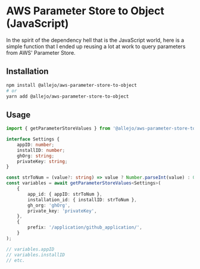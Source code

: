 # AWS Parameter Store to Object (JavaScript)

In the spirit of the dependency hell that is the JavaScript world, here is a simple function that I ended up reusing a lot at work to query parameters from AWS' Parameter Store.

## Installation

```bash
npm install @allejo/aws-parameter-store-to-object
# or
yarn add @allejo/aws-parameter-store-to-object
```

## Usage

```typescript
import { getParameterStoreValues } from '@allejo/aws-parameter-store-to-object';

interface Settings {
    appID: number;
    installID: number;
    ghOrg: string;
    privateKey: string;
}

const strToNum = (value?: string) => value ? Number.parseInt(value) : 0;
const variables = await getParameterStoreValues<Settings>(
    {
        app_id: { appID: strToNum },
        installation_id: { installID: strToNum },
        gh_org: 'ghOrg',
        private_key: 'privateKey',
    },
    {
        prefix: '/application/github_application/',
    }
);

// variables.appID
// variables.installID
// etc.
```
